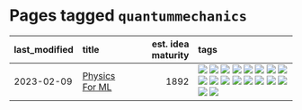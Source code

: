 # Pages tagged `quantummechanics`

|last_modified|title|est. idea maturity|tags
|:---|:---|---:|:---|
|2023-02-09|[Physics For ML](../physics_for_ml.md)|1892|[![](https://img.shields.io/badge/tag-brownianmotion-b08442)](../tags/brownianmotion.md) [![](https://img.shields.io/badge/tag-curriculum-e6ab9)](../tags/curriculum.md) [![](https://img.shields.io/badge/tag-curvature-abf295)](../tags/curvature.md) [![](https://img.shields.io/badge/tag-education-97a75e)](../tags/education.md) [![](https://img.shields.io/badge/tag-eigenvectors-29349d)](../tags/eigenvectors.md) [![](https://img.shields.io/badge/tag-gaugetheory-50c04b)](../tags/gaugetheory.md) [![](https://img.shields.io/badge/tag-grouptheory-4072a1)](../tags/grouptheory.md) [![](https://img.shields.io/badge/tag-machinelearning-aa21fc)](../tags/machinelearning.md) [![](https://img.shields.io/badge/tag-manifolds-7c795e)](../tags/manifolds.md) [![](https://img.shields.io/badge/tag-ode-95bed6)](../tags/ode.md) [![](https://img.shields.io/badge/tag-optimization-53417a)](../tags/optimization.md) [![](https://img.shields.io/badge/tag-pde-1743a)](../tags/pde.md) [![](https://img.shields.io/badge/tag-physics-c92725)](../tags/physics.md) [![](https://img.shields.io/badge/tag-probabilityfields-43d799)](../tags/probabilityfields.md) [![](https://img.shields.io/badge/tag-quantummechanics-d548d8)](../tags/quantummechanics.md) [![](https://img.shields.io/badge/tag-relativity-98b52b)](../tags/relativity.md) [![](https://img.shields.io/badge/tag-tensorcalculus-7fe3bd)](../tags/tensorcalculus.md) [![](https://img.shields.io/badge/tag-textbook-1dc0d1)](../tags/textbook.md)|